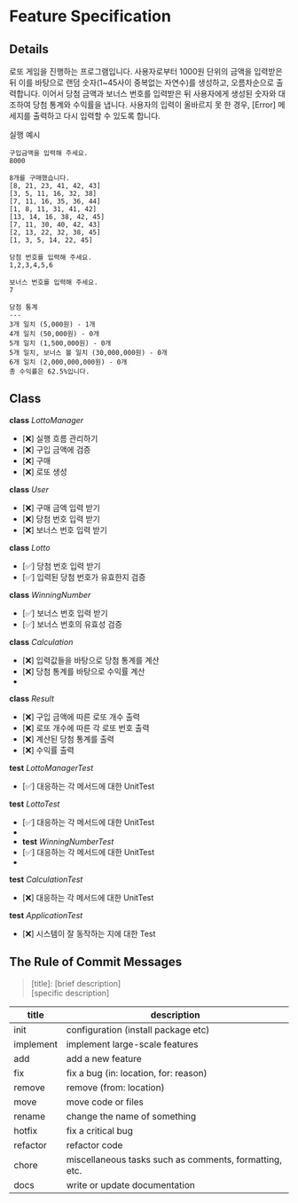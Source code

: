 # Feature Specification

## Details
로또 게임을 진행하는 프로그램입니다.
사용자로부터 1000원 단위의 금액을 입력받은 뒤 이를 바탕으로 랜덤 숫자(1~45사이 중복없는 자연수)를 생성하고, 
오름차순으로 출력합니다.
이어서 당첨 금액과 보너스 번호를 입력받은 뒤 사용자에게 생성된 숫자와 대조하여 당첨 통계와 수익률을 냅니다. 
사용자의 입력이 올바르지 못 한 경우, [Error] 메세지를 출력하고 다시 입력할 수 있도록 합니다.

실행 예시
```
구입금액을 입력해 주세요.
8000

8개를 구매했습니다.
[8, 21, 23, 41, 42, 43]
[3, 5, 11, 16, 32, 38]
[7, 11, 16, 35, 36, 44]
[1, 8, 11, 31, 41, 42]
[13, 14, 16, 38, 42, 45]
[7, 11, 30, 40, 42, 43]
[2, 13, 22, 32, 38, 45]
[1, 3, 5, 14, 22, 45]

당첨 번호를 입력해 주세요.
1,2,3,4,5,6

보너스 번호를 입력해 주세요.
7

당첨 통계
---
3개 일치 (5,000원) - 1개
4개 일치 (50,000원) - 0개
5개 일치 (1,500,000원) - 0개
5개 일치, 보너스 볼 일치 (30,000,000원) - 0개
6개 일치 (2,000,000,000원) - 0개
총 수익률은 62.5%입니다.
```

## Class

**class** *LottoManager*
- [❌] 실행 흐름 관리하기
- [❌] 구입 금액에 검증
- [❌] 구매
- [❌] 로또 생성

**class** *User*
- [❌] 구매 금액 입력 받기
- [❌] 당첨 번호 입력 받기
- [❌] 보너스 번호 입력 받기

**class** *Lotto*
- [✅] 당첨 번호 입력 받기
- [✅] 입력된 당첨 번호가 유효한지 검증

**class** *WinningNumber*
- [✅] 보너스 번호 입력 받기
- [✅] 보너스 번호의 유효성 검증

**class** *Calculation*
- [❌] 입력값들을 바탕으로 당첨 통계를 계산
- [❌] 당첨 통계를 바탕으로 수익률 계산
- 
**class** *Result*
- [❌] 구입 금액에 따른 로또 개수 출력
- [❌] 로또 개수에 따른 각 로또 번호 출력
- [❌] 계산된 당첨 통계를 출력
- [❌] 수익률 출력

**test** *LottoManagerTest*
- [✅] 대응하는 각 메서드에 대한 UnitTest

**test** *LottoTest*
- [✅] 대응하는 각 메서드에 대한 UnitTest
- 
- **test** *WinningNumberTest*
- [✅] 대응하는 각 메서드에 대한 UnitTest
- 
**test** *CalculationTest*
- [❌] 대응하는 각 메서드에 대한 UnitTest

**test** *ApplicationTest*
- [❌] 시스템이 잘 동작하는 지에 대한 Test


## The Rule of Commit Messages

> [title]\: [brief description] <br>
> [specific description]

| title     | description                                            |
|-----------|--------------------------------------------------------|
| init      | configuration (install package etc)                    |
| implement | implement large-scale features                         |
| add       | add a new feature                                      |
| fix       | fix a bug (in: location, for: reason)                  |
| remove    | remove (from: location)                                |
| move      | move code or files                                     |
| rename    | change the name of something                           |
| hotfix    | fix a critical bug                                     |
| refactor  | refactor code                                          |
| chore     | miscellaneous tasks such as comments, formatting, etc. |
| docs      | write or update documentation                          |

